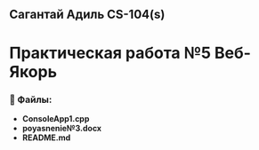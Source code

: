 ## Сагантай Адиль CS-104(s) 
# Практическая работа №5 Веб-Якорь


### 📝 Файлы:
- **ConsoleApp1.cpp** 
- **poyasnenie№3.docx**
- **README.md**
